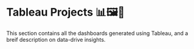 # Tableau Projects 📊🖼️🎯

This section contains all the dashboards generated using Tableau, and a breif description on data-drive insights.

